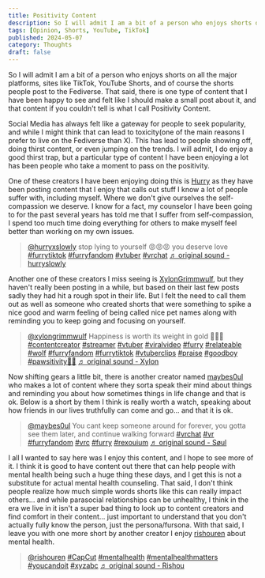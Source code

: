 ```yaml
---
title: Positivity Content
description: So I will admit I am a bit of a person who enjoys shorts on all the major platforms, sites like TikTok, YouTube Shorts, and of course the shorts people post to the Fediverse. That said, there is one type of content that I have been happy to see and felt...
tags: [Opinion, Shorts, YouTube, TikTok]
published: 2024-05-07
category: Thoughts
draft: false
---
```


So I will admit I am a bit of a person who enjoys shorts on all the major platforms, sites like TikTok, YouTube Shorts, and of course the shorts people post to the Fediverse. That said, there is one type of content that I have been happy to see and felt like I should make a small post about it, and that content if you couldn't tell is what I call Positivity Content.

Social Media has always felt like a gateway for people to seek popularity, and while I might think that can lead to toxicity(one of the main reasons I prefer to live on the Fediverse than X). This has lead to people showing off, doing thirst content, or even jumping on the trends. I will admit, I do enjoy a good thirst trap, but a particular type of content I have been enjoying a lot has been people who take a moment to pass on the positivity.

One of these creators I have been enjoying doing this is [Hurry](https://linktr.ee/hurryxslowly) as they have been posting content that I enjoy that calls out stuff I know a lot of people suffer with, including myself. Where we don't give ourselves the self-compassion we deserve. I know for a fact, my counselor I have been going to for the past several years has told me that I suffer from self-compassion, I spend too much time doing everything for others to make myself feel better than working on my own issues.

<blockquote class="tiktok-embed" cite="https://www.tiktok.com/@hurryxslowly/video/7374447385109417259" data-video-id="7374447385109417259" style="max-width: 605px;min-width: 325px;" > <section> <a target="_blank" title="@hurryxslowly" href="https://www.tiktok.com/@hurryxslowly?refer=embed">@hurryxslowly</a> stop lying to yourself 😡😡😡 you deserve love <a title="furrytiktok" target="_blank" href="https://www.tiktok.com/tag/furrytiktok?refer=embed">#furrytiktok</a> <a title="furryfandom" target="_blank" href="https://www.tiktok.com/tag/furryfandom?refer=embed">#furryfandom</a> <a title="vtuber" target="_blank" href="https://www.tiktok.com/tag/vtuber?refer=embed">#vtuber</a> <a title="vrchat" target="_blank" href="https://www.tiktok.com/tag/vrchat?refer=embed">#vrchat</a> <a target="_blank" title="♬ original sound  - hurryslowly" href="https://www.tiktok.com/music/original-sound-hurryslowly-7374448822610676523?refer=embed">♬ original sound  - hurryslowly</a> </section> </blockquote> <script async src="https://www.tiktok.com/embed.js"></script>

Another one of these creators I miss seeing is [XylonGrimmwulf](https://linktr.ee/xylongrimm), but they haven't really been posting in a while, but based on their last few posts sadly they had hit a rough spot in their life. But I felt the need to call them out as well as someone who created shorts that were something to spike a nice good and warm feeling of being called nice pet names along with reminding you to keep going and focusing on yourself.

<blockquote class="tiktok-embed" cite="https://www.tiktok.com/@xylongrimmwulf/video/7304559351900015918" data-video-id="7304559351900015918" style="max-width: 605px;min-width: 325px;" > <section> <a target="_blank" title="@xylongrimmwulf" href="https://www.tiktok.com/@xylongrimmwulf?refer=embed">@xylongrimmwulf</a> Happiness is worth its weight in gold 💚💚💚 <a title="contentcreator" target="_blank" href="https://www.tiktok.com/tag/contentcreator?refer=embed">#contentcreator</a> <a title="streamer" target="_blank" href="https://www.tiktok.com/tag/streamer?refer=embed">#streamer</a> <a title="vtuber" target="_blank" href="https://www.tiktok.com/tag/vtuber?refer=embed">#vtuber</a> <a title="viralvideo" target="_blank" href="https://www.tiktok.com/tag/viralvideo?refer=embed">#viralvideo</a> <a title="furry" target="_blank" href="https://www.tiktok.com/tag/furry?refer=embed">#furry</a> <a title="relateable" target="_blank" href="https://www.tiktok.com/tag/relateable?refer=embed">#relateable</a> <a title="wolf" target="_blank" href="https://www.tiktok.com/tag/wolf?refer=embed">#wolf</a> <a title="furryfandom" target="_blank" href="https://www.tiktok.com/tag/furryfandom?refer=embed">#furryfandom</a> <a title="furrytiktok" target="_blank" href="https://www.tiktok.com/tag/furrytiktok?refer=embed">#furrytiktok</a> <a title="vtuberclips" target="_blank" href="https://www.tiktok.com/tag/vtuberclips?refer=embed">#vtuberclips</a> <a title="praise" target="_blank" href="https://www.tiktok.com/tag/praise?refer=embed">#praise</a> <a title="goodboy" target="_blank" href="https://www.tiktok.com/tag/goodboy?refer=embed">#goodboy</a> <a title="pawsitivity🐾🐾" target="_blank" href="https://www.tiktok.com/tag/pawsitivity%F0%9F%90%BE%F0%9F%90%BE?refer=embed">#pawsitivity🐾🐾</a> <a target="_blank" title="♬ original sound - Xylon" href="https://www.tiktok.com/music/original-sound-7304559483097729835?refer=embed">♬ original sound - Xylon</a> </section> </blockquote> <script async src="https://www.tiktok.com/embed.js"></script>

Now shifting gears a little bit, there is another creator named [maybes0ul](https://linktr.ee/maybes0ul) who makes a lot of content where they sorta speak their mind about things and reminding you about how sometimes things in life change and that is ok. Below is a short by them I think is really worth a watch, speaking about how friends in our lives truthfully can come and go... and that it is ok.

<blockquote class="tiktok-embed" cite="https://www.tiktok.com/@maybes0ul/video/7375250031160479009" data-video-id="7375250031160479009" style="max-width: 605px;min-width: 325px;" > <section> <a target="_blank" title="@maybes0ul" href="https://www.tiktok.com/@maybes0ul?refer=embed">@maybes0ul</a> You cant keep someone around for forever, you gotta see them later, and continue walking forward <a title="vrchat" target="_blank" href="https://www.tiktok.com/tag/vrchat?refer=embed">#vrchat</a> <a title="vr" target="_blank" href="https://www.tiktok.com/tag/vr?refer=embed">#vr</a> <a title="furryfandom" target="_blank" href="https://www.tiktok.com/tag/furryfandom?refer=embed">#furryfandom</a> <a title="vrc" target="_blank" href="https://www.tiktok.com/tag/vrc?refer=embed">#vrc</a> <a title="furry" target="_blank" href="https://www.tiktok.com/tag/furry?refer=embed">#furry</a> <a title="rexouium" target="_blank" href="https://www.tiktok.com/tag/rexouium?refer=embed">#rexouium</a> <a target="_blank" title="♬ original sound - Søul" href="https://www.tiktok.com/music/original-sound-7375250106130172705?refer=embed">♬ original sound - Søul</a> </section> </blockquote> <script async src="https://www.tiktok.com/embed.js"></script>

I all I wanted to say here was I enjoy this content, and I hope to see more of it. I think it is good to have content out there that can help people with mental health being such a huge thing these days, and I get this is not a substitute for actual mental health counseling. That said, I don't think people realize how much simple words shorts like this can really impact others... and while parasocial relationships can be unhealthy, I think in the era we live in it isn't a super bad thing to look up to content creators and find comfort in their content... just important to understand that you don't actually fully know the person, just the persona/fursona. With that said, I leave you with one more short by another creator I enjoy [rishouren](https://linktr.ee/RishouH) about mental health.

<blockquote class="tiktok-embed" cite="https://www.tiktok.com/@rishouren/video/7388635906116160798" data-video-id="7388635906116160798" style="max-width: 605px;min-width: 325px;" > <section> <a target="_blank" title="@rishouren" href="https://www.tiktok.com/@rishouren?refer=embed">@rishouren</a> <a title="capcut" target="_blank" href="https://www.tiktok.com/tag/capcut?refer=embed">#CapCut</a> <a title="mentalhealth" target="_blank" href="https://www.tiktok.com/tag/mentalhealth?refer=embed">#mentalhealth</a> <a title="mentalhealthmatters" target="_blank" href="https://www.tiktok.com/tag/mentalhealthmatters?refer=embed">#mentalhealthmatters</a> <a title="youcandoit" target="_blank" href="https://www.tiktok.com/tag/youcandoit?refer=embed">#youcandoit</a> <a title="xyzabc" target="_blank" href="https://www.tiktok.com/tag/xyzabc?refer=embed">#xyzabc</a> <a target="_blank" title="♬ original sound - Rishou" href="https://www.tiktok.com/music/original-sound-7388635976270088991?refer=embed">♬ original sound - Rishou</a> </section> </blockquote> <script async src="https://www.tiktok.com/embed.js"></script>